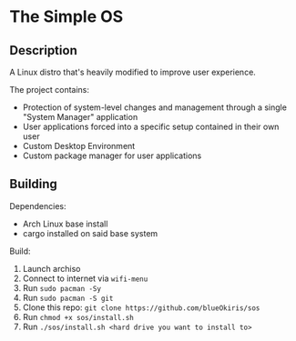 # The Simple OS

## Description

A Linux distro that's heavily modified to improve user experience.

The project contains:
- Protection of system-level changes and management through a single "System Manager" application
- User applications forced into a specific setup contained in their own user
- Custom Desktop Environment
- Custom package manager for user applications

## Building

Dependencies:
- Arch Linux base install
- cargo installed on said base system

Build:
1. Launch archiso
2. Connect to internet via `wifi-menu`
3. Run `sudo pacman -Sy`
4. Run `sudo pacman -S git`
5. Clone this repo: `git clone https://github.com/blueOkiris/sos`
6. Run `chmod +x sos/install.sh`
7. Run `./sos/install.sh <hard drive you want to install to>`

